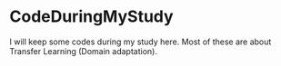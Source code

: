 # CodeDuringMyStudy
I will keep some codes during my study here.
Most of these are about Transfer Learning (Domain adaptation).
